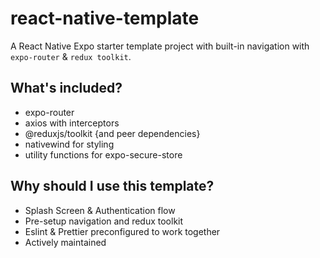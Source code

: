 # react-native-template

A React Native Expo starter template project with built-in navigation with `expo-router` &amp; `redux toolkit`.

## What's included?

- expo-router
- axios with interceptors
- @reduxjs/toolkit {and peer dependencies}
- nativewind for styling
- utility functions for expo-secure-store

## Why should I use this template?

- Splash Screen & Authentication flow
- Pre-setup navigation and redux toolkit
- Eslint & Prettier preconfigured to work together
- Actively maintained
